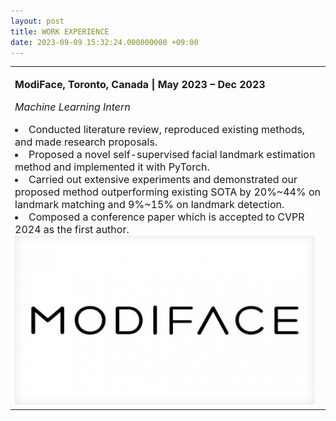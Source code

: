 ```yaml
---
layout: post
title: WORK EXPERIENCE
date: 2023-09-09 15:32:24.000000000 +09:00
---
```


<table border="0">
  <tr>
    <td width="100%" align="left">
      <font size="3">
      <p><strong>ModiFace, Toronto, Canada | May 2023 – Dec 2023</strong></p>
      <p><em>Machine Learning Intern</em></p>
      <ui>
        <li>Conducted literature review, reproduced existing methods, and made research proposals.</li>
        <li>Proposed a novel self-supervised facial landmark estimation method and implemented it with PyTorch.</li>
        <li>Carried out extensive experiments and demonstrated our proposed method outperforming existing SOTA by 20%~44% on landmark matching and 9%~15% on landmark detection.</li>
        <li>Composed a conference paper which is accepted to CVPR 2024 as the first author.</li>
        <img style="float:center" src="/assets/images/Modiface_logo.jpg" width="480" height="270">
      </ui>
      </font>  
    </td>
  </tr>
</table>



